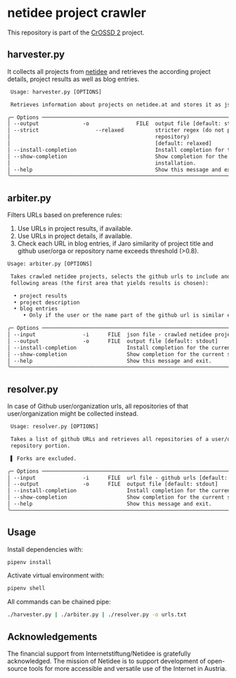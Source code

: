# netidee project crawler

This repository is part of the [CrOSSD 2](https://www.netidee.at/crossd2) project. 

## harvester.py
It collects all projects from [netidee](https://www.netidee.at/) and retrieves the according project details, project results as well as blog entries.

```txt
 Usage: harvester.py [OPTIONS]

 Retrieves information about projects on netidee.at and stores it as json.

╭─ Options ────────────────────────────────────────────────────────────────────────────────────────────────────────────╮
│ --output              -o               FILE  output file [default: stdout]                                           │
│ --strict                  --relaxed          stricter regex (do not process github urls with remainder after         │
│                                              repository)                                                             │
│                                              [default: relaxed]                                                      │
│ --install-completion                         Install completion for the current shell.                               │
│ --show-completion                            Show completion for the current shell, to copy it or customize the      │
│                                              installation.                                                           │
│ --help                                       Show this message and exit.                                             │
╰──────────────────────────────────────────────────────────────────────────────────────────────────────────────────────╯
```

## arbiter.py
Filters URLs based on preference rules:
1. Use URLs in project results, if available.
2. Use URLs in project details, if available.
3. Check each URL in blog entries, if Jaro similarity of project title and github user/orga or repository name exceeds threshold (>0.8).

```txt
Usage: arbiter.py [OPTIONS]

 Takes crawled netidee projects, selects the github urls to include and writes them out. Searches for URLs in the
 following areas (the first area that yields results is chosen):

  • project results
  • project description
  • blog entries
     • Only if the user or the name part of the github url is similar enough to the project title (uses Jaro)

╭─ Options ────────────────────────────────────────────────────────────────────────────────────────────────────────────╮
│ --input               -i      FILE  json file - crawled netidee projects [default: stdin]                            │
│ --output              -o      FILE  output file [default: stdout]                                                    │
│ --install-completion                Install completion for the current shell.                                        │
│ --show-completion                   Show completion for the current shell, to copy it or customize the installation. │
│ --help                              Show this message and exit.                                                      │
╰──────────────────────────────────────────────────────────────────────────────────────────────────────────────────────╯
```

## resolver.py
In case of Github user/organization urls, all repositories of that user/organization might be collected instead.

```txt
 Usage: resolver.py [OPTIONS]

 Takes a list of github URLs and retrieves all repositories of a user/orga in case the URL does not contain the
 repository portion.

 ▌ Forks are excluded.

╭─ Options ────────────────────────────────────────────────────────────────────────────────────────────────────────────╮
│ --input               -i      FILE  url file - github urls [default: stdin]                                          │
│ --output              -o      FILE  output file [default: stdout]                                                    │
│ --install-completion                Install completion for the current shell.                                        │
│ --show-completion                   Show completion for the current shell, to copy it or customize the installation. │
│ --help                              Show this message and exit.                                                      │
╰──────────────────────────────────────────────────────────────────────────────────────────────────────────────────────╯
```

## Usage

Install dependencies with:
```bash
pipenv install
```

Activate virtual environment with:
```bash
pipenv shell
```

All commands can be chained pipe:
```bash
./harvester.py | ./arbiter.py | ./resolver.py -o urls.txt
```

## Acknowledgements

The financial support from Internetstiftung/Netidee is gratefully acknowledged. The mission of Netidee is to support development of open-source tools for more accessible and versatile use of the Internet in Austria.
